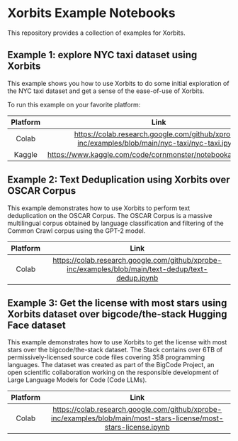 # Xorbits Example Notebooks
This repository provides a collection of examples for Xorbits.

## Example 1: explore NYC taxi dataset using Xorbits
This example shows you how to use Xorbits to do some initial 
exploration of the NYC taxi dataset and get a sense of the
ease-of-use of Xorbits.

To run this example on your favorite platform:

| Platform | Link |
|:--------:|:----:|
| Colab    | https://colab.research.google.com/github/xprobe-inc/examples/blob/main/nyc-taxi/nyc-taxi.ipynb |
| Kaggle   | https://www.kaggle.com/code/cornmonster/notebooka9814fb1ba |

## Example 2: Text Deduplication using Xorbits over OSCAR Corpus
This example demonstrates how to use Xorbits to perform text deduplication on the OSCAR Corpus. The OSCAR Corpus is a massive multilingual corpus obtained by language classification and filtering of the Common Crawl corpus using the GPT-2 model.

| Platform | Link |
|:--------:|:----:|
| Colab    | https://colab.research.google.com/github/xprobe-inc/examples/blob/main/text-dedup/text-dedup.ipynb |

## Example 3: Get the license with most stars using Xorbits dataset over bigcode/the-stack Hugging Face dataset
This example demonstrates how to use Xorbits to get the license with most stars over the bigcode/the-stack dataset. The Stack contains over 6TB of permissively-licensed source code files covering 358 programming languages. The dataset was created as part of the BigCode Project, an open scientific collaboration working on the responsible development of Large Language Models for Code (Code LLMs).

| Platform | Link |
|:--------:|:----:|
| Colab    | https://colab.research.google.com/github/xprobe-inc/examples/blob/main/most-stars-license/most-stars-license.ipynb |